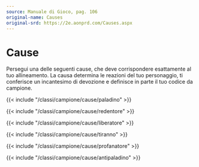 ```yaml
---
source: Manuale di Gioco, pag. 106
original-name: Causes
original-srd: https://2e.aonprd.com/Causes.aspx
---
```


# Cause

Persegui una delle seguenti cause, che deve corrispondere esattamente al tuo
allineamento. La causa determina le reazioni del tuo personaggio, ti conferisce
un incantesimo di devozione e definisce in parte il tuo codice da campione.

{{< include "/classi/campione/cause/paladino" >}}

{{< include "/classi/campione/cause/redentore" >}}

{{< include "/classi/campione/cause/liberatore" >}}

{{< include "/classi/campione/cause/tiranno" >}}

{{< include "/classi/campione/cause/profanatore" >}}

{{< include "/classi/campione/cause/antipaladino" >}}
